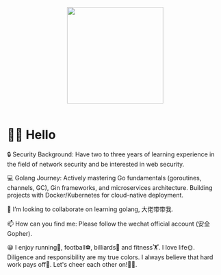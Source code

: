 <div align="center">

  <!-- knock code pictures 敲代码的图片 -->
  <picture>
    <source media="(prefers-color-scheme: dark)" srcset="https://cdn.jsdelivr.net/gh/sun0225SUN/sun0225SUN/assets/images/coding.gif" />
    <source media="(prefers-color-scheme: light)" srcset="https://cdn.jsdelivr.net/gh/sun0225SUN/sun0225SUN/assets/images/developer.svg" height="225px" />
    <img src="https://cdn.jsdelivr.net/gh/sun0225SUN/sun0225SUN/assets/images/coding.gif" />
  </picture>

  <!-- for beauty 留个空行好看点 -->
  <div>&nbsp;</div>

</div>

#  🙋‍♂️ Hello

🔒 Security Background: Have two to three years of learning experience in the field of network security and be interested in web security.

💻 Golang Journey: Actively mastering Go fundamentals (goroutines, channels, GC), Gin frameworks, and microservices architecture. Building projects with Docker/Kubernetes for cloud-native deployment.

👯 I’m looking to collaborate on learning golang, 大佬带带我.

📫 How can you find me: Please follow the wechat official account (安全Gopher).

😀 I enjoy running🏃, football⚽️, billiards🎱 and fitness🏋️. I love life🌞. Diligence and responsibility are my true colors. I always believe that hard work pays off💪. Let's cheer each other on!👨‍🎓.
